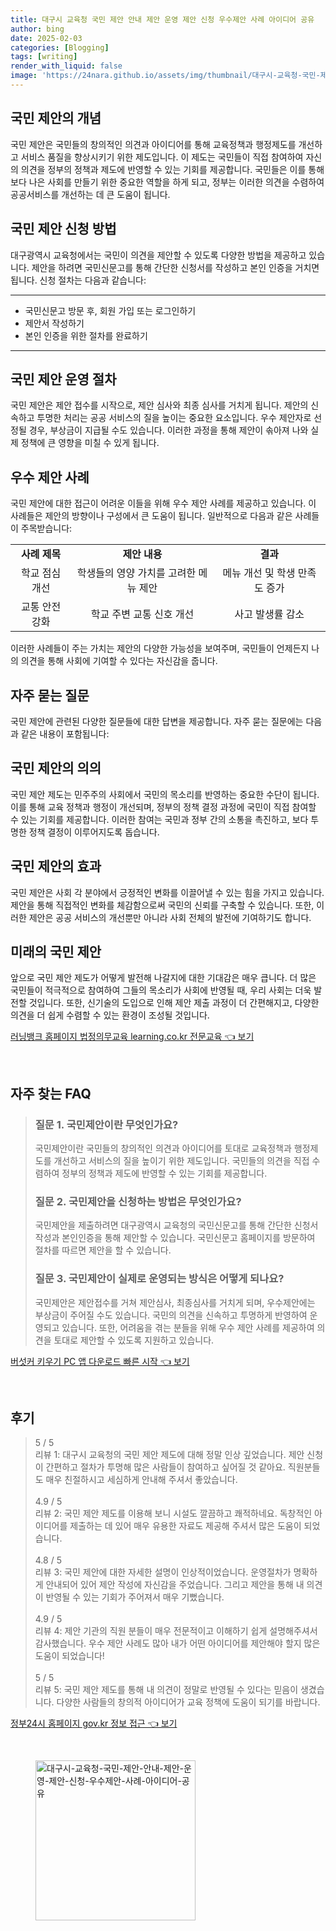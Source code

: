 ```yaml
---
title: 대구시 교육청 국민 제안 안내 제안 운영 제안 신청 우수제안 사례 아이디어 공유
author: bing
date: 2025-02-03
categories: [Blogging]
tags: [writing]
render_with_liquid: false
image: 'https://24nara.github.io/assets/img/thumbnail/대구시-교육청-국민-제안-안내-제안-운영-제안-신청-우수제안-사례-아이디어-공유.webp'
---
```



<h2 id='국민제안의개념'>국민 제안의 개념</h2>

<p>국민 제안은 국민들의 창의적인 의견과 아이디어를 통해 교육정책과 행정제도를 개선하고 서비스 품질을 향상시키기 위한 제도입니다. 이 제도는 국민들이 직접 참여하여 자신의 의견을 정부의 정책과 제도에 반영할 수 있는 기회를 제공합니다. 국민들은 이를 통해 보다 나은 사회를 만들기 위한 중요한 역할을 하게 되고, 정부는 이러한 의견을 수렴하여 공공서비스를 개선하는 데 큰 도움이 됩니다.</p>

<h2 id='국민제안신청방법'>국민 제안 신청 방법</h2>

<p>대구광역시 교육청에서는 국민이 의견을 제안할 수 있도록 다양한 방법을 제공하고 있습니다. 제안을 하려면 국민신문고를 통해 간단한 신청서를 작성하고 본인 인증을 거치면 됩니다. 신청 절차는 다음과 같습니다:</p>

<hr />

<ul>
    <li>국민신문고 방문 후, 회원 가입 또는 로그인하기</li>
    <li>제안서 작성하기</li>
    <li>본인 인증을 위한 절차를 완료하기</li>
</ul>

<hr />

<h2 id='국민제안운영절차'>국민 제안 운영 절차</h2>

<p>국민 제안은 제안 접수를 시작으로, 제안 심사와 최종 심사를 거치게 됩니다. 제안의 신속하고 투명한 처리는 공공 서비스의 질을 높이는 중요한 요소입니다. 우수 제안자로 선정될 경우, 부상금이 지급될 수도 있습니다. 이러한 과정을 통해 제안이 솎아져 나와 실제 정책에 큰 영향을 미칠 수 있게 됩니다.</p>

<h2 id='우수제안사례'>우수 제안 사례</h2>

<p>국민 제안에 대한 접근이 어려운 이들을 위해 우수 제안 사례를 제공하고 있습니다. 이 사례들은 제안의 방향이나 구성에서 큰 도움이 됩니다. 일반적으로 다음과 같은 사례들이 주목받습니다:</p>

<table>
    <tr>
        <td style="text-align: center; height: 17px;"><b>사례 제목</b></td>
        <td style="text-align: center; height: 17px;"><b>제안 내용</b></td>
        <td style="text-align: center; height: 17px;"><b>결과</b></td>
    </tr>
    <tr>
        <td style="text-align: center; height: 17px;">학교 점심 개선</td>
        <td style="text-align: center; height: 17px;">학생들의 영양 가치를 고려한 메뉴 제안</td>
        <td style="text-align: center; height: 17px;">메뉴 개선 및 학생 만족도 증가</td>
    </tr>
    <tr>
        <td style="text-align: center; height: 17px;">교통 안전 강화</td>
        <td style="text-align: center; height: 17px;">학교 주변 교통 신호 개선</td>
        <td style="text-align: center; height: 17px;">사고 발생률 감소</td>
    </tr>
</table>

<p>이러한 사례들이 주는 가치는 제안의 다양한 가능성을 보여주며, 국민들이 언제든지 나의 의견을 통해 사회에 기여할 수 있다는 자신감을 줍니다.</p>

<h2 id='자주묻는질문'>자주 묻는 질문</h2>

<p>국민 제안에 관련된 다양한 질문들에 대한 답변을 제공합니다. 자주 묻는 질문에는 다음과 같은 내용이 포함됩니다:</p>

<h2 id='국민제안의의의'>국민 제안의 의의</h2>

<p>국민 제안 제도는 민주주의 사회에서 국민의 목소리를 반영하는 중요한 수단이 됩니다. 이를 통해 교육 정책과 행정이 개선되며, 정부의 정책 결정 과정에 국민이 직접 참여할 수 있는 기회를 제공합니다. 이러한 참여는 국민과 정부 간의 소통을 촉진하고, 보다 투명한 정책 결정이 이루어지도록 돕습니다.</p>

<h2 id='국민제안의효과'>국민 제안의 효과</h2>

<p>국민 제안은 사회 각 분야에서 긍정적인 변화를 이끌어낼 수 있는 힘을 가지고 있습니다. 제안을 통해 직접적인 변화를 체감함으로써 국민의 신뢰를 구축할 수 있습니다. 또한, 이러한 제안은 공공 서비스의 개선뿐만 아니라 사회 전체의 발전에 기여하기도 합니다.</p>

<h2 id='미래의국민제안'>미래의 국민 제안</h2>

<p>앞으로 국민 제안 제도가 어떻게 발전해 나갈지에 대한 기대감은 매우 큽니다. 더 많은 국민들이 적극적으로 참여하여 그들의 목소리가 사회에 반영될 때, 우리 사회는 더욱 발전할 것입니다. 또한, 신기술의 도입으로 인해 제안 제출 과정이 더 간편해지고, 다양한 의견을 더 쉽게 수렴할 수 있는 환경이 조성될 것입니다.</p>


<p><a class="click-button" title="러닝뱅크 홈페이지 법정의무교육 learning.co.kr 전문교육" href="https://24nara.github.io/posts/%EB%9F%AC%EB%8B%9D%EB%B1%85%ED%81%AC-%ED%99%88%ED%8E%98%EC%9D%B4%EC%A7%80-%EB%B2%95%EC%A0%95%EC%9D%98%EB%AC%B4%EA%B5%90%EC%9C%A1-learning.co.kr-%EC%A0%84%EB%AC%B8%EA%B5%90%EC%9C%A1/" rel="dofollow">러닝뱅크 홈페이지 법정의무교육 learning.co.kr 전문교육 👈 보기</a></p><br>
<h2 id='자주_찾는_FAQ'>자주 찾는 FAQ</h2>
<div itemscope="" itemtype="https://schema.org/FAQPage"> 
<blockquote> 
<div itemscope="" itemprop="mainEntity" itemtype="https://schema.org/Question"> 
<h3 itemprop="name">질문 1. 국민제안이란 무엇인가요?</h3> 
<div itemscope="" itemprop="acceptedAnswer" itemtype="https://schema.org/Answer"> 
<span itemprop="text"> 
<p>국민제안이란 국민들의 창의적인 의견과 아이디어를 토대로 교육정책과 행정제도를 개선하고 서비스의 질을 높이기 위한 제도입니다. 국민들의 의견을 직접 수렴하여 정부의 정책과 제도에 반영할 수 있는 기회를 제공합니다.</p> 
</span> 
</div> 
</div> 
<div itemscope="" itemprop="mainEntity" itemtype="https://schema.org/Question"> 
<h3 itemprop="name">질문 2. 국민제안을 신청하는 방법은 무엇인가요?</h3> 
<div itemscope="" itemprop="acceptedAnswer" itemtype="https://schema.org/Answer"> 
<span itemprop="text"> 
<p>국민제안을 제출하려면 대구광역시 교육청의 국민신문고를 통해 간단한 신청서 작성과 본인인증을 통해 제안할 수 있습니다. 국민신문고 홈페이지를 방문하여 절차를 따르면 제안을 할 수 있습니다.</p> 
</span> 
</div> 
</div> 
<div itemscope="" itemprop="mainEntity" itemtype="https://schema.org/Question"> 
<h3 itemprop="name">질문 3. 국민제안이 실제로 운영되는 방식은 어떻게 되나요?</h3> 
<div itemscope="" itemprop="acceptedAnswer" itemtype="https://schema.org/Answer"> 
<span itemprop="text"> 
<p>국민제안은 제안접수를 거쳐 제안심사, 최종심사를 거치게 되며, 우수제안에는 부상금이 주어질 수도 있습니다. 국민의 의견을 신속하고 투명하게 반영하여 운영되고 있습니다. 또한, 어려움을 겪는 분들을 위해 우수 제안 사례를 제공하여 의견을 토대로 제안할 수 있도록 지원하고 있습니다.</p> 
</span> 
</div> 
</div> 
</blockquote> 
</div>
<p><a class="click-button" title="버섯커 키우기 PC 앱 다운로드 빠른 시작" href="https://24nara.github.io/posts/%EB%B2%84%EC%84%AF%EC%BB%A4-%ED%82%A4%EC%9A%B0%EA%B8%B0-PC-%EC%95%B1-%EB%8B%A4%EC%9A%B4%EB%A1%9C%EB%93%9C-%EB%B9%A0%EB%A5%B8-%EC%8B%9C%EC%9E%91/" rel="dofollow">버섯커 키우기 PC 앱 다운로드 빠른 시작 👈 보기</a></p><br>
<h2 id='후기'>후기</h2>
<div itemscope itemtype="https://schema.org/Product">
  <blockquote>
  <div itemprop="review" itemscope itemtype="https://schema.org/Review">
      <div itemprop="reviewRating" itemscope itemtype="https://schema.org/Rating"> <span itemprop="ratingValue">5</span> / <span itemprop="bestRating">5</span> </div>
      <span itemprop="reviewBody">리뷰 1: 대구시 교육청의 국민 제안 제도에 대해 정말 인상 깊었습니다. 제안 신청이 간편하고 절차가 투명해 많은 사람들이 참여하고 싶어질 것 같아요. 직원분들도 매우 친절하시고 세심하게 안내해 주셔서 좋았습니다.</span>
  </div>
  <br>
  <div itemprop="review" itemscope itemtype="https://schema.org/Review">
      <div itemprop="reviewRating" itemscope itemtype="https://schema.org/Rating"> <span itemprop="ratingValue">4.9</span> / <span itemprop="bestRating">5</span> </div>
      <span itemprop="reviewBody">리뷰 2: 국민 제안 제도를 이용해 보니 시설도 깔끔하고 쾌적하네요. 독창적인 아이디어를 제출하는 데 있어 매우 유용한 자료도 제공해 주셔서 많은 도움이 되었습니다.</span>
  </div>
  <br>
  <div itemprop="review" itemscope itemtype="https://schema.org/Review">
      <div itemprop="reviewRating" itemscope itemtype="https://schema.org/Rating"> <span itemprop="ratingValue">4.8</span> / <span itemprop="bestRating">5</span> </div>
      <span itemprop="reviewBody">리뷰 3: 국민 제안에 대한 자세한 설명이 인상적이었습니다. 운영절차가 명확하게 안내되어 있어 제안 작성에 자신감을 주었습니다. 그리고 제안을 통해 내 의견이 반영될 수 있는 기회가 주어져서 매우 기뻤습니다.</span>
  </div>
  <br>
  <div itemprop="review" itemscope itemtype="https://schema.org/Review">
      <div itemprop="reviewRating" itemscope itemtype="https://schema.org/Rating"> <span itemprop="ratingValue">4.9</span> / <span itemprop="bestRating">5</span> </div>
      <span itemprop="reviewBody">리뷰 4: 제안 기관의 직원 분들이 매우 전문적이고 이해하기 쉽게 설명해주셔서 감사했습니다. 우수 제안 사례도 많아 내가 어떤 아이디어를 제안해야 할지 많은 도움이 되었습니다!</span>
  </div>
  <br>
  <div itemprop="review" itemscope itemtype="https://schema.org/Review">
      <div itemprop="reviewRating" itemscope itemtype="https://schema.org/Rating"> <span itemprop="ratingValue">5</span> / <span itemprop="bestRating">5</span> </div>
      <span itemprop="reviewBody">리뷰 5: 국민 제안 제도를 통해 내 의견이 정말로 반영될 수 있다는 믿음이 생겼습니다. 다양한 사람들의 창의적 아이디어가 교육 정책에 도움이 되기를 바랍니다. </span>
  </div>
  </blockquote>
</div>
<p><a class="click-button" title="정부24시 홈페이지 gov.kr 정보 접근" href="https://24nara.github.io/posts/%EC%A0%95%EB%B6%8024%EC%8B%9C-%ED%99%88%ED%8E%98%EC%9D%B4%EC%A7%80-gov.kr-%EC%A0%95%EB%B3%B4-%EC%A0%91%EA%B7%BC/" rel="dofollow">정부24시 홈페이지 gov.kr 정보 접근 👈 보기</a></p><br>
<figure class="image"><img src="https://24nara.github.io/assets/img/thumbnail/대구시-교육청-국민-제안-안내-제안-운영-제안-신청-우수제안-사례-아이디어-공유.webp" alt="대구시-교육청-국민-제안-안내-제안-운영-제안-신청-우수제안-사례-아이디어-공유" width="256" height="256"></figure>
